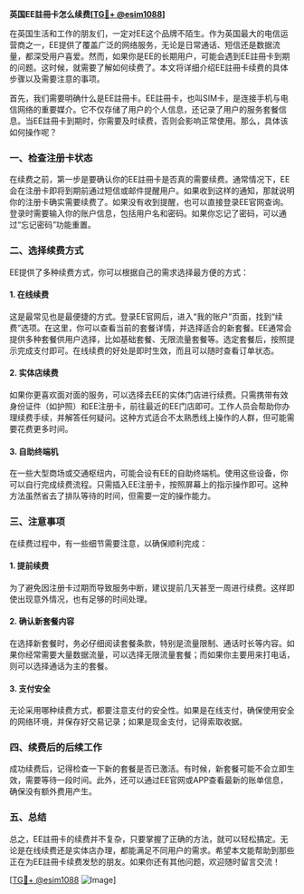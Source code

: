 **英国EE註冊卡怎么续费[[TG💪+ @esim1088](https://t.me/s/esim1088)]**

在英国生活和工作的朋友们，一定对EE这个品牌不陌生。作为英国最大的电信运营商之一，EE提供了覆盖广泛的网络服务，无论是日常通话、短信还是数据流量，都深受用户喜爱。然而，如果你是EE的长期用户，可能会遇到EE註冊卡到期的问题。这时候，就需要了解如何续费了。本文将详细介绍EE註冊卡续费的具体步骤以及需要注意的事项。

首先，我们需要明确什么是EE註冊卡。EE註冊卡，也叫SIM卡，是连接手机与电信网络的重要媒介。它不仅存储了用户的个人信息，还记录了用户的服务套餐信息。当EE註冊卡到期时，你需要及时续费，否则会影响正常使用。那么，具体该如何操作呢？

### 一、检查注册卡状态

在续费之前，第一步是要确认你的EE註冊卡是否真的需要续费。通常情况下，EE会在注册卡即将到期前通过短信或邮件提醒用户。如果收到这样的通知，那就说明你的注册卡确实需要续费了。如果没有收到提醒，也可以直接登录EE官网查询。登录时需要输入你的账户信息，包括用户名和密码。如果你忘记了密码，可以通过“忘记密码”功能重置。

### 二、选择续费方式

EE提供了多种续费方式，你可以根据自己的需求选择最方便的方式：

#### 1. 在线续费

这是最常见也是最便捷的方式。登录EE官网后，进入“我的账户”页面，找到“续费”选项。在这里，你可以查看当前的套餐详情，并选择适合的新套餐。EE通常会提供多种套餐供用户选择，比如基础套餐、无限流量套餐等。选定套餐后，按照提示完成支付即可。在线续费的好处是即时生效，而且可以随时查看订单状态。

#### 2. 实体店续费

如果你更喜欢面对面的服务，可以选择去EE的实体门店进行续费。只需携带有效身份证件（如护照）和EE注册卡，前往最近的EE门店即可。工作人员会帮助你办理续费手续，并解答任何疑问。这种方式适合不太熟悉线上操作的人群，但可能需要花费更多时间。

#### 3. 自助终端机

在一些大型商场或交通枢纽内，可能会设有EE的自助终端机。使用这些设备，你可以自行完成续费流程。只需插入EE注册卡，按照屏幕上的指示操作即可。这种方法虽然省去了排队等待的时间，但需要一定的操作能力。

### 三、注意事项

在续费过程中，有一些细节需要注意，以确保顺利完成：

#### 1. 提前续费

为了避免因注册卡过期而导致服务中断，建议提前几天甚至一周进行续费。这样即使出现意外情况，也有足够的时间处理。

#### 2. 确认新套餐内容

在选择新套餐时，务必仔细阅读套餐条款，特别是流量限制、通话时长等内容。如果你经常需要大量数据流量，可以选择无限流量套餐；而如果你主要用来打电话，则可以选择通话为主的套餐。

#### 3. 支付安全

无论采用哪种续费方式，都要注意支付的安全性。如果是在线支付，确保使用安全的网络环境，并保存好交易记录；如果是现金支付，记得索取收据。

### 四、续费后的后续工作

成功续费后，记得检查一下新的套餐是否已激活。有时候，新套餐可能不会立即生效，需要等待一段时间。此外，还可以通过EE官网或APP查看最新的账单信息，确保没有额外费用产生。

### 五、总结

总之，EE註冊卡的续费并不复杂，只要掌握了正确的方法，就可以轻松搞定。无论是在线续费还是实体店办理，都能满足不同用户的需求。希望本文能帮助到那些正在为EE註冊卡续费发愁的朋友。如果你还有其他问题，欢迎随时留言交流！

[[TG💪+ @esim1088](https://t.me/s/esim1088) ![Image](https://i.postimg.cc/4NQfJmqS/Snipaste-2025-05-13-00-14-12.png)]